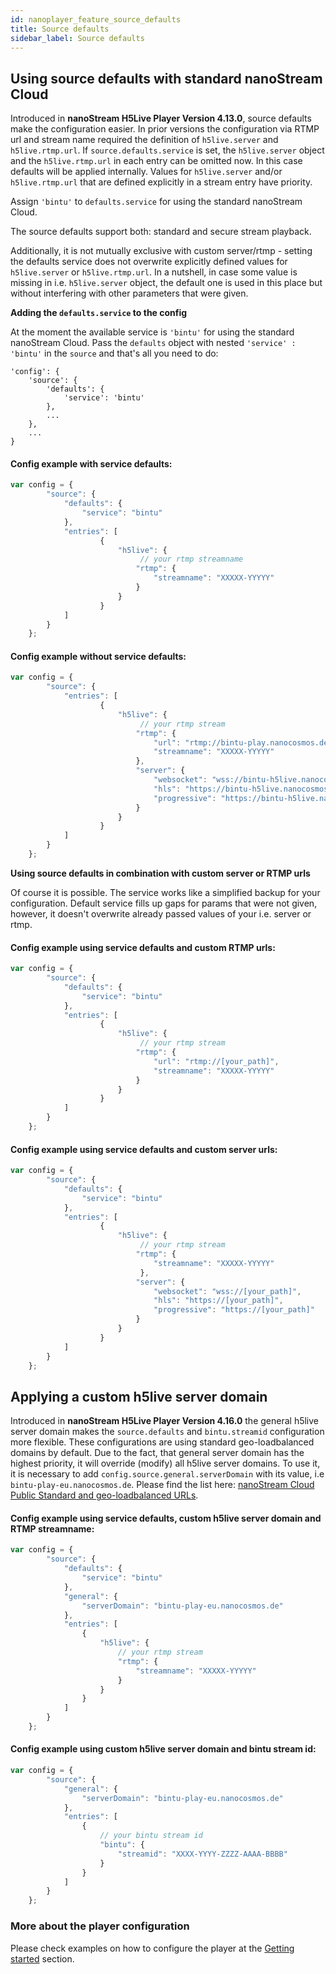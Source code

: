 ```yaml
---
id: nanoplayer_feature_source_defaults
title: Source defaults
sidebar_label: Source defaults
---
```


## Using source defaults with standard nanoStream Cloud

Introduced in **nanoStream H5Live Player Version 4.13.0**, source defaults make the configuration easier. In prior versions the configuration via RTMP url and stream name required the definition of `h5live.server` and `h5live.rtmp.url`. If `source.defaults.service` is set, the `h5live.server` object and the `h5live.rtmp.url` in each entry can be omitted now. In this case defaults will be applied internally. Values for `h5live.server` and/or `h5live.rtmp.url` that are defined explicitly in a stream entry have priority.   

Assign `'bintu'` to `defaults.service` for using the standard nanoStream Cloud.  

The source defaults support both: standard and secure stream playback. 

Additionally, it is not mutually exclusive with custom server/rtmp - setting the defaults service does not overwrite explicitly defined values for `h5live.server` or `h5live.rtmp.url`. In a nutshell, in case some value is missing in i.e. `h5live.server` object, the default one is used in this place but without interfering with other parameters that were given.

**Adding the `defaults.service` to the config**

At the moment the available service is `'bintu'` for using the standard nanoStream Cloud. Pass the `defaults` object with nested `'service' : 'bintu'` in the `source` and that's all you need to do:

```
'config': {
    'source': {
        'defaults': {
            'service': 'bintu'
        },
        ...
    },
    ...
}
```

#### Config example with service defaults: 
```javascript
var config = {
        "source": {
            "defaults": {
                "service": "bintu"
            },
            "entries": [
                    {
                        "h5live": {
                             // your rtmp streamname
                            "rtmp": {
                                "streamname": "XXXXX-YYYYY"
                            }
                        }
                    }
            ]
        }
    };
```

#### Config example without service defaults: 
```javascript
var config = {
        "source": {
            "entries": [
                    {
                        "h5live": {
                             // your rtmp stream
                            "rtmp": {
                                "url": "rtmp://bintu-play.nanocosmos.de/play",
                                "streamname": "XXXXX-YYYYY"
                            },
                            "server": {
                                "websocket": "wss://bintu-h5live.nanocosmos.de:443/h5live/stream.mp4",
                                "hls": "https://bintu-h5live.nanocosmos.de:443/h5live/http/playlist.m3u8",
                                "progressive": "https://bintu-h5live.nanocosmos.de:443/h5live/http/stream.mp4"
                            }
                        }
                    }
            ]
        }
    };
```

**Using source defaults in combination with custom server or RTMP urls**

Of course it is possible. The service works like a simplified backup for your configuration.
Default service fills up gaps for params that were not given, however, it doesn't overwrite already passed values of your i.e. server or rtmp.

#### Config example using service defaults and custom RTMP urls: 
```javascript
var config = {
        "source": {
            "defaults": {
                "service": "bintu"
            },
            "entries": [
                    {
                        "h5live": {
                             // your rtmp stream
                            "rtmp": {
                                "url": "rtmp://[your_path]",
                                "streamname": "XXXXX-YYYYY"
                            }
                        }
                    }
            ]
        }
    };
```

#### Config example using service defaults and custom server urls: 
```javascript
var config = {
        "source": {
            "defaults": {
                "service": "bintu"
            },
            "entries": [
                    {
                        "h5live": {
                             // your rtmp stream
                            "rtmp": {
                                "streamname": "XXXXX-YYYYY"
                             },
                            "server": {
                                "websocket": "wss://[your_path]",
                                "hls": "https://[your_path]",
                                "progressive": "https://[your_path]"
                            }
                        }
                    }
            ]
        }
    };
```


## Applying a custom h5live server domain

Introduced in **nanoStream H5Live Player Version 4.16.0** the general h5live server domain makes the `source.defaults` and `bintu.streamid` configuration more flexible. These configurations are using standard geo-loadbalanced domains by default. Due to the fact, that general server domain has the highest priority, it will override (modify) all h5live server domains. To use it, it is necessary to add `config.source.general.serverDomain` with its value, i.e `bintu-play-eu.nanocosmos.de`. Please find the list here: [nanoStream Cloud Public Standard and geo-loadbalanced URLs](https://docs.nanocosmos.de/docs/cloud/support#geo-region-override).


#### Config example using service defaults, custom h5live server domain and RTMP streamname: 
```javascript
var config = {
        "source": {
            "defaults": {
                "service": "bintu"
            },
            "general": {
                "serverDomain": "bintu-play-eu.nanocosmos.de"
            },
            "entries": [
                {
                    "h5live": {
                        // your rtmp stream
                        "rtmp": {
                            "streamname": "XXXXX-YYYYY"
                        }
                    }
                }
            ]
        }
    };
```

#### Config example using custom h5live server domain and bintu stream id: 
```javascript
var config = {
        "source": {
            "general": {
                "serverDomain": "bintu-play-eu.nanocosmos.de"
            },
            "entries": [
                {
                    // your bintu stream id
                    "bintu": {
                        "streamid": "XXXX-YYYY-ZZZZ-AAAA-BBBB"
                    }
                }
            ]
        }
    };
```

### More about the player configuration

Please check examples on how to configure the player at the [Getting started](https://docs.nanocosmos.de/docs/nanoplayer/nanoplayer_getting_started/) section.

